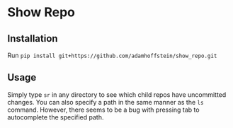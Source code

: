 # Show Repo

## Installation
Run `pip install git+https://github.com/adamhoffstein/show_repo.git`

## Usage
Simply type `sr` in any directory to see which child repos have uncommitted changes. You can also specify a path in the same manner as the `ls` command. However, there seems to be a bug with pressing tab to autocomplete the specified path. 

